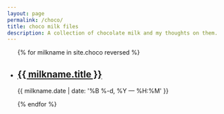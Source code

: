 ```yaml
---
layout: page
permalink: /choco/
title: choco milk files
description: A collection of chocolate milk and my thoughts on them.
---
```


<ul class="post-list">
{% for milkname in site.choco reversed %}
    <li>
        <h2><a class="milkname-title" href="{{ milkname.url | prepend: site.baseurl }}">{{ milkname.title }}</a></h2>
        <p class="post-meta">{{ milkname.date | date: '%B %-d, %Y — %H:%M' }}</p>
      </li>
{% endfor %}
</ul>

